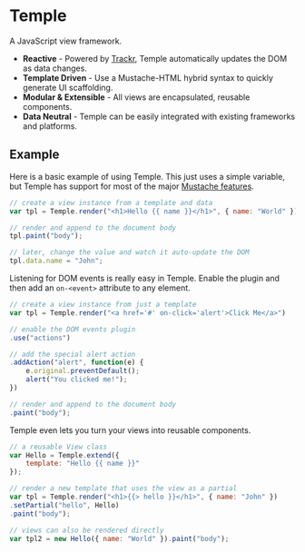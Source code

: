 # Temple

A JavaScript view framework.

* __Reactive__ - Powered by [Trackr](https://github.com/beneaththeink/trackr), Temple automatically updates the DOM as data changes.
* __Template Driven__ - Use a Mustache-HTML hybrid syntax to quickly generate UI scaffolding.
* __Modular & Extensible__ - All views are encapsulated, reusable components.
* __Data Neutral__ - Temple can be easily integrated with existing frameworks and platforms.

## Example

Here is a basic example of using Temple. This just uses a simple variable, but Temple has support for most of the major [Mustache features](http://mustache.github.io/mustache.5.html).

```javascript
// create a view instance from a template and data
var tpl = Temple.render("<h1>Hello {{ name }}</h1>", { name: "World" });

// render and append to the document body
tpl.paint("body");

// later, change the value and watch it auto-update the DOM
tpl.data.name = "John";
```

Listening for DOM events is really easy in Temple. Enable the plugin and then add an `on-<event>` attribute to any element.

```javascript
// create a view instance from just a template
var tpl = Temple.render("<a href='#' on-click='alert'>Click Me</a>")

// enable the DOM events plugin
.use("actions")

// add the special alert action
.addAction("alert", function(e) {
    e.original.preventDefault();
    alert("You clicked me!");
})

// render and append to the document body
.paint("body");
```

Temple even lets you turn your views into reusable components.

```javascript
// a reusable View class
var Hello = Temple.extend({
    template: "Hello {{ name }}"
});

// render a new template that uses the view as a partial
var tpl = Temple.render("<h1>{{> hello }}</h1>", { name: "John" })
.setPartial("hello", Hello)
.paint("body");

// views can also be rendered directly
var tpl2 = new Hello({ name: "World" }).paint("body");
```